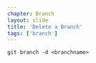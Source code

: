```yaml
---
chapter: Branch
layout: slide
title: 'Delete a Branch'
tags: ['branch']
---
```


	git branch -d <branchname>
